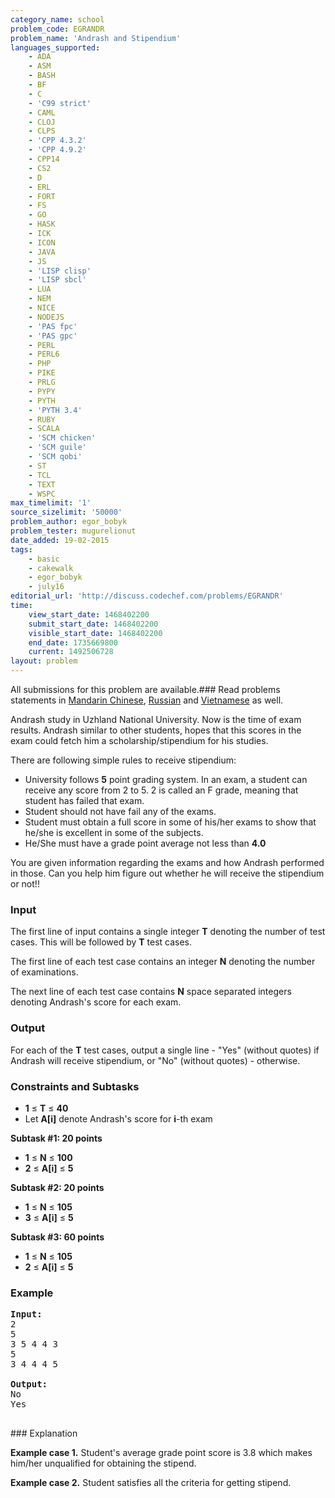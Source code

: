 ```yaml
---
category_name: school
problem_code: EGRANDR
problem_name: 'Andrash and Stipendium'
languages_supported:
    - ADA
    - ASM
    - BASH
    - BF
    - C
    - 'C99 strict'
    - CAML
    - CLOJ
    - CLPS
    - 'CPP 4.3.2'
    - 'CPP 4.9.2'
    - CPP14
    - CS2
    - D
    - ERL
    - FORT
    - FS
    - GO
    - HASK
    - ICK
    - ICON
    - JAVA
    - JS
    - 'LISP clisp'
    - 'LISP sbcl'
    - LUA
    - NEM
    - NICE
    - NODEJS
    - 'PAS fpc'
    - 'PAS gpc'
    - PERL
    - PERL6
    - PHP
    - PIKE
    - PRLG
    - PYPY
    - PYTH
    - 'PYTH 3.4'
    - RUBY
    - SCALA
    - 'SCM chicken'
    - 'SCM guile'
    - 'SCM qobi'
    - ST
    - TCL
    - TEXT
    - WSPC
max_timelimit: '1'
source_sizelimit: '50000'
problem_author: egor_bobyk
problem_tester: mugurelionut
date_added: 19-02-2015
tags:
    - basic
    - cakewalk
    - egor_bobyk
    - july16
editorial_url: 'http://discuss.codechef.com/problems/EGRANDR'
time:
    view_start_date: 1468402200
    submit_start_date: 1468402200
    visible_start_date: 1468402200
    end_date: 1735669800
    current: 1492506728
layout: problem
---
```

All submissions for this problem are available.###  Read problems statements in [Mandarin Chinese](http://www.codechef.com/download/translated/JULY16/mandarin/EGRANDR.pdf), [Russian](http://www.codechef.com/download/translated/JULY16/russian/EGRANDR.pdf) and [Vietnamese](http://www.codechef.com/download/translated/JULY16/vietnamese/EGRANDR.pdf) as well.

Andrash study in Uzhland National University. Now is the time of exam results. Andrash similar to other students, hopes that this scores in the exam could fetch him a scholarship/stipendium for his studies.

There are following simple rules to receive stipendium:

- University follows **5** point grading system. In an exam, a student can receive any score from 2 to 5. 2 is called an F grade, meaning that student has failed that exam.
- Student should not have fail any of the exams.
- Student must obtain a full score in some of his/her exams to show that he/she is excellent in some of the subjects.
- He/She must have a grade point average not less than **4.0**

You are given information regarding the exams and how Andrash performed in those. Can you help him figure out whether he will receive the stipendium or not!!

### Input

The first line of input contains a single integer **T** denoting the number of test cases. This will be followed by **T** test cases.

The first line of each test case contains an integer **N** denoting the number of examinations.

The next line of each test case contains **N** space separated integers denoting Andrash's score for each exam.

### Output

For each of the **T** test cases, output a single line - "Yes" (without quotes) if Andrash will receive stipendium, or "No" (without quotes) - otherwise.

### Constraints and Subtasks

- **1** ≤ **T** ≤ **40**
- Let **A\[i\]** denote Andrash's score for **i**-th exam

**Subtask #1: 20 points**

- **1** ≤ **N** ≤ **100**
- **2** ≤ **A\[i\]** ≤ **5**

**Subtask #2: 20 points**

- **1** ≤ **N** ≤ **105**
- **3** ≤ **A\[i\]** ≤ **5**

**Subtask #3: 60 points**

- **1** ≤ **N** ≤ **105**
- **2** ≤ **A\[i\]** ≤ **5**

### Example

<pre><b>Input:</b>
2
5
3 5 4 4 3
5
3 4 4 4 5

<b>Output:</b>
No
Yes

</pre>### Explanation
**Example case 1.** Student's average grade point score is 3.8 which makes him/her unqualified for obtaining the stipend.

**Example case 2.** Student satisfies all the criteria for getting stipend.
